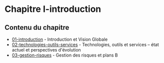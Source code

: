 # Chapitre I-introduction

## Contenu du chapitre


- [01-introduction](./01-introduction.md) - Introduction et Vision Globale
- [02-technologies-outils-services](./02-technologies-outils-services.md) - Technologies, outils et services – état actuel et perspectives d'évolution
- [03-gestion-risques](./03-gestion-risques.md) - Gestion des risques et plans B
